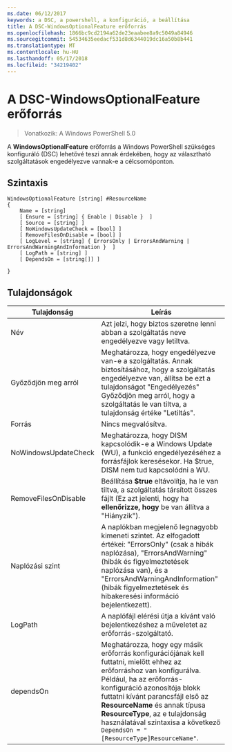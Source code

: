 ```yaml
---
ms.date: 06/12/2017
keywords: a DSC, a powershell, a konfiguráció, a beállítása
title: A DSC-WindowsOptionalFeature erőforrás
ms.openlocfilehash: 1866bc9cd2194a62de23eaabee8a9c5049a84946
ms.sourcegitcommit: 54534635eedacf531d8d6344019dc16a50b8b441
ms.translationtype: MT
ms.contentlocale: hu-HU
ms.lasthandoff: 05/17/2018
ms.locfileid: "34219402"
---
```

# <a name="dsc-windowsoptionalfeature-resource"></a>A DSC-WindowsOptionalFeature erőforrás

> Vonatkozik: A Windows PowerShell 5.0

A **WindowsOptionalFeature** erőforrás a Windows PowerShell szükséges konfiguráló (DSC) lehetővé teszi annak érdekében, hogy az választható szolgáltatások engedélyezve vannak-e a célcsomóponton.

## <a name="syntax"></a>Szintaxis

```
WindowsOptionalFeature [string] #ResourceName
{
    Name = [string]
    [ Ensure = [string] { Enable | Disable }  ]
    [ Source = [string] ]
    [ NoWindowsUpdateCheck = [bool] ]
    [ RemoveFilesOnDisable = [bool] ]
    [ LogLevel = [string] { ErrorsOnly | ErrorsAndWarning | ErrorsAndWarningAndInformation }  ]
    [ LogPath = [string] ]
    [ DependsOn = [string[]] ]

}
```

## <a name="properties"></a>Tulajdonságok

|  Tulajdonság  |  Leírás   |
|---|---|
| Név| Azt jelzi, hogy biztos szeretne lenni abban a szolgáltatás neve engedélyezve vagy letiltva.|
| Győződjön meg arról| Meghatározza, hogy engedélyezve van-e a szolgáltatás. Annak biztosításához, hogy a szolgáltatás engedélyezve van, állítsa be ezt a tulajdonságot "Engedélyezés" Győződjön meg arról, hogy a szolgáltatás le van tiltva, a tulajdonság értéke "Letiltás".|
| Forrás| Nincs megvalósítva.|
| NoWindowsUpdateCheck| Meghatározza, hogy DISM kapcsolódik-e a Windows Update (WU), a funkció engedélyezéséhez a forrásfájlok keresésekor. Ha $true, DISM nem tud kapcsolódni a WU.|
| RemoveFilesOnDisable| Beállítása **$true** eltávolítja, ha le van tiltva, a szolgáltatás társított összes fájlt (Ez azt jelenti, hogy ha **ellenőrizze, hogy** be van állítva a "Hiányzik").|
| Naplózási szint| A naplókban megjelenő legnagyobb kimeneti szintet. Az elfogadott értékei: "ErrorsOnly" (csak a hibák naplózása), "ErrorsAndWarning" (hibák és figyelmeztetések naplózása van), és a "ErrorsAndWarningAndInformation" (hibák figyelmeztetések és hibakeresési információ bejelentkezett).|
| LogPath| A naplófájl elérési útja a kívánt való bejelentkezéshez a műveletet az erőforrás-szolgáltató.|
| dependsOn| Meghatározza, hogy egy másik erőforrás konfigurációjának kell futtatni, mielőtt ehhez az erőforráshoz van konfigurálva. Például, ha az erőforrás-konfiguráció azonosítója blokk futtatni kívánt parancsfájl első az __ResourceName__ és annak típusa __ResourceType__, az e tulajdonság használatával szintaxisa a következő `DependsOn = "[ResourceType]ResourceName"`.|